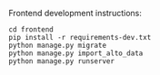 Frontend development instructions:
    
    cd frontend
    pip install -r requirements-dev.txt
    python manage.py migrate
    python manage.py import_alto_data
    python manage.py runserver
